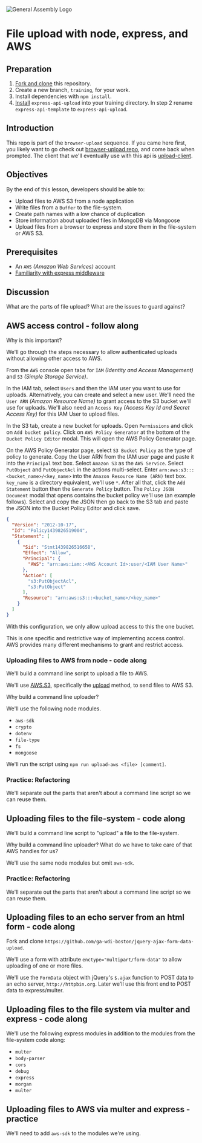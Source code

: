 ![General Assembly Logo](http://i.imgur.com/ke8USTq.png)

# File upload with node, express, and AWS

## Preparation

1.  [Fork and clone](https://github.com/ga-wdi-boston/meta/wiki/ForkAndClone)
    this repository.
1.  Create a new branch, `training`, for your work.
1.  Install dependencies with `npm install`.
1.  [Install](https://github.com/ga-wdi-boston/express-api-template#installation)
    `express-api-upload` into your training directory.  In step 2 rename
    `express-api-template` to `express-api-upload`.

## Introduction

This repo is part of the `browser-upload` sequence. If you came here first,
you likely want to go check out [browser-upload repo](https://github.com/ga-wdi-boston/browser-upload), and come back when
prompted. The client that we'll eventually use with this api is
[upload-client](https://github.com/ga-wdi-boston/upload-client).

## Objectives

By the end of this lesson, developers should be able to:

-   Upload files to AWS S3 from a node application
-   Write files from a `Buffer` to the file-system.
-   Create path names with a low chance of duplication
-   Store information about uploaded files in MongoDB via Mongoose
-   Upload files from a browser to express and store them in the file-system or AWS S3.

## Prerequisites

-   An `AWS` _(Amazon Web Services)_ account
-   [Familiarity with express middleware](https://github.com/ga-wdi-boston/express-standard-middleware)

## Discussion

What are the parts of file upload?  What are the issues to guard against?

## AWS access control - follow along

Why is this important?

We'll go through the steps necessary to allow authenticated uploads without allowing other access to AWS.

From the `AWS` console open tabs for `IAM` _(Identity and Access Management)_ and `S3` _(Simple Storage Service)_.

In the IAM tab, select `Users` and then the IAM user you want to use for uploads.  Alternatively, you can create and select a new user.  We'll need the `User ARN` _(Amazon Resource Name)_ to grant access to the S3 bucket we'll use for uploads.  We'll also need an `Access Key` _(Access Key Id and Secret Access Key)_ for this IAM User to upload files.

In the S3 tab, create a new bucket for uploads.  Open `Permissions` and click on `Add bucket policy`.  Click on `AWS Policy Generator` at the bottom of the `Bucket Policy Editor` modal.  This will open the AWS Policy Generator page.

On the AWS Policy Generator page, select `S3 Bucket Policy` as the type of policy to generate.  Copy the User ARN from the IAM user page and paste it into the `Principal` text box.  Select `Amazon S3` as the `AWS Service`.  Select `PutObject` and `PutObjectAcl` in the actions multi-select.  Enter `arn:aws:s3:::<bucket_name>/<key_name>` into the `Amazon Resource Name (ARN)` text box. `key_name` is a directory equivalent, we'll use `*`. After all that, click the `Add Statement` button then the `Generate Policy` button.  The `Policy JSON Document` modal that opens contains the bucket policy we'll use (an example follows). Select and copy the JSON then go back to the S3 tab and paste the JSON into the Bucket Policy Editor and click save.

```json
{
  "Version": "2012-10-17",
  "Id": "Policy1439826519004",
  "Statement": [
    {
      "Sid": "Stmt1439826516658",
      "Effect": "Allow",
      "Principal": {
        "AWS": "arn:aws:iam::<AWS Account Id>:user/<IAM User Name>"
      },
      "Action": [
        "s3:PutObjectAcl",
        "s3:PutObject"
      ],
      "Resource": "arn:aws:s3:::<bucket_name>/<key_name>"
    }
  ]
}
```

With this configuration, we only allow upload access to this the one bucket.

This is one specific and restrictive way of implementing access control.  AWS provides many different mechanisms to grant and restrict access.

### Uploading files to AWS from node - code along

We'll build a command line script to upload a file to AWS.

We'll use [AWS.S3](http://docs.aws.amazon.com/AWSJavaScriptSDK/latest/AWS/S3.html), specifically the [upload](http://docs.aws.amazon.com/AWSJavaScriptSDK/latest/AWS/S3.html#upload-property) method, to send files to AWS S3.

Why build a command line uploader?

We'll use the following node modules.

-   `aws-sdk`
-   `crypto`
-   `dotenv`
-   `file-type`
-   `fs`
-   `mongoose`

We'll run the script using `npm run upload-aws <file> [comment]`.

### Practice: Refactoring

We'll separate out the parts that aren't about a command line script so we can reuse them.

## Uploading files to the file-system - code along

We'll build a command line script to "upload" a file to the file-system.

Why build a command line uploader?  What do we have to take care of that AWS handles for us?

We'll use the same node modules but omit `aws-sdk`.

### Practice: Refactoring

We'll separate out the parts that aren't about a command line script so we can reuse them.

## Uploading files to an echo server from an html form - code along

Fork and clone `https://github.com/ga-wdi-boston/jquery-ajax-form-data-upload`.

We'll use a form with attribute `enctype="multipart/form-data"` to allow uploading of one or more files.

We'll use the `FormData` object with jQuery's `$.ajax` function to POST data to an echo server, `http://httpbin.org`.  Later we'll use this front end to POST data to express/multer.

## Uploading files to the file system via multer and express - code along

We'll use the following express modules in addition to the modules from the file-system code along:

- `multer`
- `body-parser`
- `cors`
- `debug`
- `express`
- `morgan`
- `multer`


## Uploading files to AWS via multer and express - practice

We'll need to add `aws-sdk` to the modules we're using.
